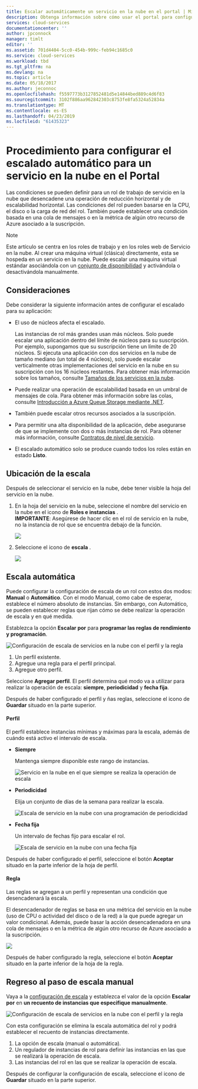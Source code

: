 ```yaml
---
title: Escalar automáticamente un servicio en la nube en el portal | Microsoft Docs
description: Obtenga información sobre cómo usar el portal para configurar reglas de escalado automático de un rol de trabajo o un rol web de servicio en la nube en Azure.
services: cloud-services
documentationcenter: ''
author: jpconnock
manager: timlt
editor: ''
ms.assetid: 701d4404-5cc0-454b-999c-feb94c1685c0
ms.service: cloud-services
ms.workload: tbd
ms.tgt_pltfrm: na
ms.devlang: na
ms.topic: article
ms.date: 05/18/2017
ms.author: jeconnoc
ms.openlocfilehash: f5597773b3127852481d5e14844bed889c4d6f83
ms.sourcegitcommit: 3102f886aa962842303c8753fe8fa5324a52834a
ms.translationtype: MT
ms.contentlocale: es-ES
ms.lasthandoff: 04/23/2019
ms.locfileid: "61435323"
---
```

# <a name="how-to-configure-auto-scaling-for-a-cloud-service-in-the-portal"></a>Procedimiento para configurar el escalado automático para un servicio en la nube en el Portal

Las condiciones se pueden definir para un rol de trabajo de servicio en la nube que desencadene una operación de reducción horizontal y de escalabilidad horizontal. Las condiciones del rol pueden basarse en la CPU, el disco o la carga de red del rol. También puede establecer una condición basada en una cola de mensajes o en la métrica de algún otro recurso de Azure asociado a la suscripción.

> [!NOTE]
> Este artículo se centra en los roles de trabajo y en los roles web de Servicio en la nube. Al crear una máquina virtual (clásica) directamente, esta se hospeda en un servicio en la nube. Puede escalar una máquina virtual estándar asociándola con un [conjunto de disponibilidad](../virtual-machines/windows/classic/configure-availability-classic.md) y activándola o desactivándola manualmente.

## <a name="considerations"></a>Consideraciones
Debe considerar la siguiente información antes de configurar el escalado para su aplicación:

* El uso de núcleos afecta el escalado.

    Las instancias de rol más grandes usan más núcleos. Solo puede escalar una aplicación dentro del límite de núcleos para su suscripción. Por ejemplo, supongamos que su suscripción tiene un límite de 20 núcleos. Si ejecuta una aplicación con dos servicios en la nube de tamaño mediano (un total de 4 núcleos), solo puede escalar verticalmente otras implementaciones del servicio en la nube en su suscripción con los 16 núcleos restantes. Para obtener más información sobre los tamaños, consulte [Tamaños de los servicios en la nube](cloud-services-sizes-specs.md).

* Puede realizar una operación de escalabilidad basada en un umbral de mensajes de cola. Para obtener más información sobre las colas, consulte [Introducción a Azure Queue Storage mediante .NET](../storage/queues/storage-dotnet-how-to-use-queues.md).

* También puede escalar otros recursos asociados a la suscripción.

* Para permitir una alta disponibilidad de la aplicación, debe asegurarse de que se implemente con dos o más instancias de rol. Para obtener más información, consulte [Contratos de nivel de servicio](https://azure.microsoft.com/support/legal/sla/).

* El escalado automático solo se produce cuando todos los roles están en estado **Listo**.  


## <a name="where-scale-is-located"></a>Ubicación de la escala
Después de seleccionar el servicio en la nube, debe tener visible la hoja del servicio en la nube.

1. En la hoja del servicio en la nube, seleccione el nombre del servicio en la nube en el icono de **Roles e instancias** .   
   **IMPORTANTE**: Asegúrese de hacer clic en el rol de servicio en la nube, no la instancia de rol que se encuentra debajo de la función.

    ![](./media/cloud-services-how-to-scale-portal/roles-instances.png)
2. Seleccione el icono de **escala** .

    ![](./media/cloud-services-how-to-scale-portal/scale-tile.png)

## <a name="automatic-scale"></a>Escala automática
Puede configurar la configuración de escala de un rol con estos dos modos: **Manual** o **Automático**. Con el modo Manual, como cabe de esperar, establece el número absoluto de instancias. Sin embargo, con Automático, se pueden establecer reglas que rijan cómo se debe realizar la operación de escala y en qué medida.

Establezca la opción **Escalar por** para **programar las reglas de rendimiento y programación**.

![Configuración de escala de servicios en la nube con el perfil y la regla](./media/cloud-services-how-to-scale-portal/schedule-basics.png)

1. Un perfil existente.
2. Agregue una regla para el perfil principal.
3. Agregue otro perfil.

Seleccione **Agregar perfil**. El perfil determina qué modo va a utilizar para realizar la operación de escala: **siempre**, **periodicidad** y **fecha fija**.

Después de haber configurado el perfil y ñas reglas, seleccione el icono de **Guardar** situado en la parte superior.

#### <a name="profile"></a>Perfil
El perfil establece instancias mínimas y máximas para la escala, además de cuándo está activo el intervalo de escala.

* **Siempre**

    Mantenga siempre disponible este rango de instancias.  

    ![Servicio en la nube en el que siempre se realiza la operación de escala](./media/cloud-services-how-to-scale-portal/select-always.png)
* **Periodicidad**

    Elija un conjunto de días de la semana para realizar la escala.

    ![Escala de servicio en la nube con una programación de periodicidad](./media/cloud-services-how-to-scale-portal/select-recurrence.png)
* **Fecha fija**

    Un intervalo de fechas fijo para escalar el rol.

    ![Escala de servicio en la nube con una fecha fija](./media/cloud-services-how-to-scale-portal/select-fixed.png)

Después de haber configurado el perfil, seleccione el botón **Aceptar** situado en la parte inferior de la hoja de perfil.

#### <a name="rule"></a>Regla
Las reglas se agregan a un perfil y representan una condición que desencadenará la escala.

El desencadenador de reglas se basa en una métrica del servicio en la nube (uso de CPU o actividad del disco o de la red) a la que puede agregar un valor condicional. Además, puede basar la acción desencadenadora en una cola de mensajes o en la métrica de algún otro recurso de Azure asociado a la suscripción.

![](./media/cloud-services-how-to-scale-portal/rule-settings.png)

Después de haber configurado la regla, seleccione el botón **Aceptar** situado en la parte inferior de la hoja de la regla.

## <a name="back-to-manual-scale"></a>Regreso al paso de escala manual
Vaya a la [configuración de escala](#where-scale-is-located) y establezca el valor de la opción **Escalar por** en **un recuento de instancias que especifique manualmente**.

![Configuración de escala de servicios en la nube con el perfil y la regla](./media/cloud-services-how-to-scale-portal/manual-basics.png)

Con esta configuración se elimina la escala automática del rol y podrá establecer el recuento de instancias directamente.

1. La opción de escala (manual o automática).
2. Un regulador de instancias de rol para definir las instancias en las que se realizará la operación de escala.
3. Las instancias del rol en las que se realizar la operación de escala.

Después de configurar la configuración de escala, seleccione el icono de **Guardar** situado en la parte superior.
